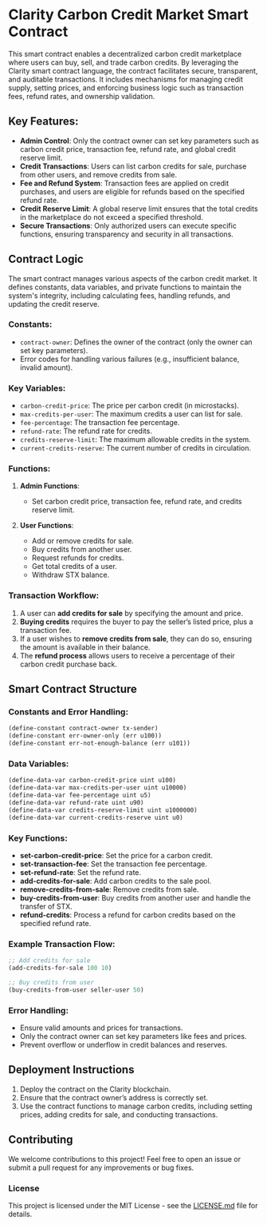 # Clarity Carbon Credit Market Smart Contract

This smart contract enables a decentralized carbon credit marketplace where users can buy, sell, and trade carbon credits. By leveraging the Clarity smart contract language, the contract facilitates secure, transparent, and auditable transactions. It includes mechanisms for managing credit supply, setting prices, and enforcing business logic such as transaction fees, refund rates, and ownership validation.

## Key Features:
- **Admin Control**: Only the contract owner can set key parameters such as carbon credit price, transaction fee, refund rate, and global credit reserve limit.
- **Credit Transactions**: Users can list carbon credits for sale, purchase from other users, and remove credits from sale.
- **Fee and Refund System**: Transaction fees are applied on credit purchases, and users are eligible for refunds based on the specified refund rate.
- **Credit Reserve Limit**: A global reserve limit ensures that the total credits in the marketplace do not exceed a specified threshold.
- **Secure Transactions**: Only authorized users can execute specific functions, ensuring transparency and security in all transactions.

## Contract Logic

The smart contract manages various aspects of the carbon credit market. It defines constants, data variables, and private functions to maintain the system's integrity, including calculating fees, handling refunds, and updating the credit reserve.

### Constants:
- `contract-owner`: Defines the owner of the contract (only the owner can set key parameters).
- Error codes for handling various failures (e.g., insufficient balance, invalid amount).

### Key Variables:
- `carbon-credit-price`: The price per carbon credit (in microstacks).
- `max-credits-per-user`: The maximum credits a user can list for sale.
- `fee-percentage`: The transaction fee percentage.
- `refund-rate`: The refund rate for credits.
- `credits-reserve-limit`: The maximum allowable credits in the system.
- `current-credits-reserve`: The current number of credits in circulation.

### Functions:
1. **Admin Functions**:
   - Set carbon credit price, transaction fee, refund rate, and credits reserve limit.

2. **User Functions**:
   - Add or remove credits for sale.
   - Buy credits from another user.
   - Request refunds for credits.
   - Get total credits of a user.
   - Withdraw STX balance.

### Transaction Workflow:
1. A user can **add credits for sale** by specifying the amount and price.
2. **Buying credits** requires the buyer to pay the seller’s listed price, plus a transaction fee.
3. If a user wishes to **remove credits from sale**, they can do so, ensuring the amount is available in their balance.
4. The **refund process** allows users to receive a percentage of their carbon credit purchase back.

## Smart Contract Structure

### Constants and Error Handling:
```lisp
(define-constant contract-owner tx-sender)
(define-constant err-owner-only (err u100))
(define-constant err-not-enough-balance (err u101))
```

### Data Variables:
```lisp
(define-data-var carbon-credit-price uint u100)
(define-data-var max-credits-per-user uint u10000)
(define-data-var fee-percentage uint u5)
(define-data-var refund-rate uint u90)
(define-data-var credits-reserve-limit uint u1000000)
(define-data-var current-credits-reserve uint u0)
```

### Key Functions:
- **set-carbon-credit-price**: Set the price for a carbon credit.
- **set-transaction-fee**: Set the transaction fee percentage.
- **set-refund-rate**: Set the refund rate.
- **add-credits-for-sale**: Add carbon credits to the sale pool.
- **remove-credits-from-sale**: Remove credits from sale.
- **buy-credits-from-user**: Buy credits from another user and handle the transfer of STX.
- **refund-credits**: Process a refund for carbon credits based on the specified refund rate.

### Example Transaction Flow:
```lisp
;; Add credits for sale
(add-credits-for-sale 100 10)

;; Buy credits from user
(buy-credits-from-user seller-user 50)
```

### Error Handling:
- Ensure valid amounts and prices for transactions.
- Only the contract owner can set key parameters like fees and prices.
- Prevent overflow or underflow in credit balances and reserves.

## Deployment Instructions

1. Deploy the contract on the Clarity blockchain.
2. Ensure that the contract owner’s address is correctly set.
3. Use the contract functions to manage carbon credits, including setting prices, adding credits for sale, and conducting transactions.

## Contributing

We welcome contributions to this project! Feel free to open an issue or submit a pull request for any improvements or bug fixes.

### License

This project is licensed under the MIT License - see the [LICENSE.md](LICENSE.md) file for details.

